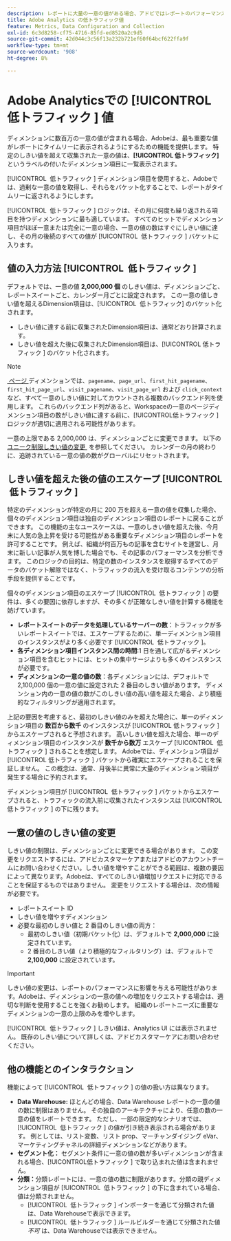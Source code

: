 ```yaml
---
description: レポートに大量の一意の値がある場合、アドビではレポートのパフォーマンスを向上させるために低トラフィックディメンション項目を使用します。
title: Adobe Analytics の低トラフィック値
feature: Metrics, Data Configuration and Collection
exl-id: 6c3d8258-cf75-4716-85fd-ed8520a2c9d5
source-git-commit: 42d044c3c56f13a232b721ef60f64bcf622ffa9f
workflow-type: tm+mt
source-wordcount: '908'
ht-degree: 8%

---
```


# Adobe Analyticsでの [!UICONTROL &#x200B; 低トラフィック &#x200B;] 値

ディメンションに数百万の一意の値が含まれる場合、Adobeは、最も重要な値がレポートにタイムリーに表示されるようにするための機能を提供します。 特定のしきい値を超えて収集された一意の値は、**[!UICONTROL 低トラフィック]** というラベルの付いたディメンション項目に一覧表示されます。

[!UICONTROL &#x200B; 低トラフィック &#x200B;] ディメンション項目を使用すると、Adobeでは、過剰な一意の値を取得し、それらをバケット化することで、レポートがタイムリーに返されるようにします。

[!UICONTROL &#x200B; 低トラフィック &#x200B;] ロジックは、その月に何度も繰り返される項目を持つディメンションに最も適しています。 すべてのヒットでディメンション項目がほぼ一意または完全に一意の場合、一意の値の数はすぐにしきい値に達し、その月の後続のすべての値が [!UICONTROL &#x200B; 低トラフィック &#x200B;] バケットに入ります。

## 値の入力方法 [!UICONTROL &#x200B; 低トラフィック &#x200B;]

デフォルトでは、一意の値 **2,000,000 個** のしきい値は、ディメンションごと、レポートスイートごと、カレンダー月ごとに設定されます。 この一意の値しきい値を超えるDimension項目は、[!UICONTROL &#x200B; 低トラフィック &#x200B;] のバケット化されます。

* しきい値に達する前に収集されたDimension項目は、通常どおり計算されます。
* しきい値を超えた後に収集されたDimension項目は、[!UICONTROL &#x200B; 低トラフィック &#x200B;] のバケット化されます。

>[!NOTE]
>[&#x200B; ページ &#x200B;](../components/dimensions/page.md) ディメンションでは、`pagename`、`page_url`、`first_hit_pagename`、`first_hit_page_url`、`visit_pagename`、`visit_page_url` および `click_context` など、すべて一意のしきい値に対してカウントされる複数のバックエンド列を使用します。 これらのバックエンド列があると、Workspaceの一意のページディメンション項目の数がしきい値に達する前に、[!UICONTROL &#x200B; 低トラフィック &#x200B;] ロジックが適切に適用される可能性があります。

一意の上限である 2,000,000 は、ディメンションごとに変更できます。 以下の [&#x200B; ユニーク制限しきい値の変更 &#x200B;](#changing-unique-limit-thresholds) を参照してください。 カレンダーの月の終わりに、追跡されている一意の値の数がグローバルにリセットされます。

## しきい値を超えた後の値のエスケープ [!UICONTROL &#x200B; 低トラフィック &#x200B;]

特定のディメンションが特定の月に 200 万を超える一意の値を収集した場合、個々のディメンション項目は独自のディメンション項目のレポートに戻ることができます。 この機能の主なユースケースは、一意のしきい値を超えた後、今月末に人気の急上昇を受ける可能性がある重要なディメンション項目のレポートを許可することです。 例えば、組織が何百万もの記事を含むサイトを運営し、月末に新しい記事が人気を博した場合でも、その記事のパフォーマンスを分析できます。 このロジックの目的は、特定の数のインスタンスを取得するすべてのデータのバケット解除ではなく、トラフィックの流入を受け取るコンテンツの分析手段を提供することです。

個々のディメンション項目のエスケープ [!UICONTROL &#x200B; 低トラフィック &#x200B;] の要件は、多くの要因に依存しますが、その多くが正確なしきい値を計算する機能を妨げています。

* **レポートスイートのデータを処理しているサーバーの数**：トラフィックが多いレポートスイートでは、エスケープするために、単一ディメンション項目のインスタンスがより多く必要です [!UICONTROL &#x200B; 低トラフィック &#x200B;]。
* **各ディメンション項目インスタンス間の時間**:1 日を通して広がるディメンション項目を含むヒットには、ヒットの集中サージよりも多くのインスタンスが必要です。
* **ディメンションの一意の値の数**：各ディメンションには、デフォルトで 2,100,000 個の一意の値に設定された 2 番目のしきい値があります。 ディメンション内の一意の値の数がこのしきい値の高い値を超えた場合、より積極的なフィルタリングが適用されます。

上記の要因を考慮すると、最初のしきい値のみを超えた場合に、単一のディメンション項目の **数百から数千** のインスタンスが [!UICONTROL &#x200B; 低トラフィック &#x200B;] からエスケープされると予想されます。 高いしきい値を超えた場合、単一のディメンション項目のインスタンスが **数千から数万** エスケープ [!UICONTROL &#x200B; 低トラフィック &#x200B;] されることを想定します。 Adobeでは、ディメンション項目が [!UICONTROL &#x200B; 低トラフィック &#x200B;] バケットから確実にエスケープされることを保証しません。 この概念は、通常、月後半に異常に大量のディメンション項目が発生する場合に予約されます。

ディメンション項目が [!UICONTROL &#x200B; 低トラフィック &#x200B;] バケットからエスケープされると、トラフィックの流入前に収集されたインスタンスは [!UICONTROL &#x200B; 低トラフィック &#x200B;] の下に残ります。

## 一意の値のしきい値の変更

しきい値の制限は、ディメンションごとに変更できる場合があります。 この変更をリクエストするには、アドビカスタマーケアまたはアドビのアカウントチームにお問い合わせください。しきい値を増やすことができる範囲は、複数の要因によって異なります。Adobeは、すべてのしきい値増加リクエストに対応できることを保証するものではありません。 変更をリクエストする場合は、次の情報が必要です。

* レポートスイート ID
* しきい値を増やすディメンション
* 必要な最初のしきい値と 2 番目のしきい値の両方：
   * 最初のしきい値（初期バケット化）は、デフォルトで **2,000,000** に設定されています。
   * 2 番目のしきい値（より積極的なフィルタリング）は、デフォルトで **2,100,000** に設定されています。

>[!IMPORTANT]
>
>しきい値の変更は、レポートのパフォーマンスに影響を与える可能性があります。Adobeは、ディメンションの一意の値への増加をリクエストする場合は、適切な判断を使用することを強くお勧めします。 組織のレポートニーズに重要なディメンションの一意の上限のみを増やします。

[!UICONTROL &#x200B; 低トラフィック &#x200B;] しきい値は、Analytics UI には表示されません。 既存のしきい値について詳しくは、アドビカスタマーケアにお問い合わせください。

## 他の機能とのインタラクション

機能によって [!UICONTROL &#x200B; 低トラフィック &#x200B;] の値の扱い方は異なります。

* **Data Warehouse:** ほとんどの場合、Data Warehouse レポートの一意の値の数に制限はありません。 その独自のアーキテクチャにより、任意の数の一意の値をレポートできます。 ただし、一部の限定的なシナリオでは、[!UICONTROL &#x200B; 低トラフィック &#x200B;] の値が引き続き表示される場合があります。 例としては、リスト変数、リスト prop、マーチャンダイジング eVar、マーケティングチャネルの詳細ディメンションなどがあります。
* **セグメント化：** セグメント条件に一意の値の数が多いディメンションが含まれる場合、[!UICONTROL &#x200B; 低トラフィック &#x200B;] で取り込まれた値は含まれません。
* **分類：**&#x200B;分類レポートには、一意の値の数に制限があります。分類の親ディメンション項目が [!UICONTROL &#x200B; 低トラフィック &#x200B;] の下に含まれている場合、値は分類されません。
   * [!UICONTROL &#x200B; 低トラフィック &#x200B;] インポーターを通じて分類された値は、Data Warehouseで表示できます。<!-- AN-115871 -->
   * [!UICONTROL &#x200B; 低トラフィック &#x200B;] ルールビルダーを通じて分類された値 *不可* は、Data Warehouseでは表示できません。<!-- AN-122872 -->
